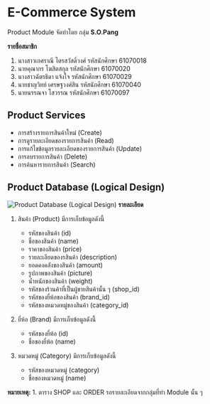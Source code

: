 # E-Commerce System
Product Module จัดทำโดย กลุ่ม **S.O.Pang**

**รายชื่อสมาชิก**
1. นางสาวเกศราณี ไตรสวัสดิ์วงศ์ รหัสนักศึกษา 61070018
2. นายคุณากร โฆสิตสกุล รหัสนักศึกษา 61070020
3. นางสาวฉัตรธิดา แจ้งใจ รหัสนักศึกษา 61070029
4. นายชาญวิทย์ เศรษฐวงศ์สิน รหัสนักศึกษา 61070040
5. นายนรรณจา โสวรรณ รหัสนักศึกษา 61070097

## Product Services
* การสร้างรายการสินค้าใหม่ (Create)
* การดูรายละเอียดของรายการสินค้า (Read)
* การแก้ไขข้อมูลรายละเอียดของรายการสินค้า (Update)
* การลบรายการสินค้า (Delete)
* การค้นหารายการสินค้า (Search)

## Product Database (Logical Design)
![Product Database (Logical Design)](https://github.com/tanknk/E-CommerceSystem/blob/Product/assets/images/Product_db.png)
**รายละเอียด**
1. สินค้า (Product) มีการเก็บข้อมูลดังนี้
    * รหัสของสินค้า (id)
    * ชื่อของสินค้า (name)
    * ราคาของสินค้า (price)
    * รายละเอียดของรสินค้า (description)
    * ยอดคงคลังของสินค้า (amount)
    * รูปภาพของสินค้า (picture)
    * น้ำหนักของสินค้า (weight)
    * รหัสของร้านค้าที่เป็นผู้ขายสินค้านั้น ๆ (shop_id)
    * รหัสของยี่ห้อของสินค้า (brand_id)
    * รหัสของหมวดหมู่ของสินค้า (category_id)
    
2. ยี่ห้อ (Brand) มีการเก็บข้อมูลดังนี้
      * รหัสของยี่ห้อ (id)
      * ชื่อของยี่ห้อ (name)

3. หมวดหมู่ (Category) มีการเก็บข้อมูลดังนี้
      * รหัสของหมวดหมู่ (category)
      * ชื่อของหมวดหมู่ (name)
    
**หมายเหตุ:** 1. ตาราง SHOP และ ORDER รอรายละเอียดจากกลุ่มที่ทำ Module นั้น ๆ
